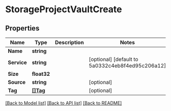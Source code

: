 # StorageProjectVaultCreate

## Properties

Name | Type | Description | Notes
------------ | ------------- | ------------- | -------------
**Name** | **string** |  | 
**Service** | **string** |  | [optional] [default to 5a0332c4eb8f4ed95c206a12]
**Size** | **float32** |  | 
**Source** | **string** |  | [optional] 
**Tag** | [**[]Tag**](tag.md) |  | [optional] 

[[Back to Model list]](../README.md#documentation-for-models) [[Back to API list]](../README.md#documentation-for-api-endpoints) [[Back to README]](../README.md)


